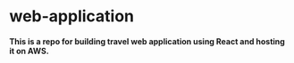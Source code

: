 # web-application
#### This is a repo for building travel web application using React and hosting it on AWS.
